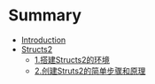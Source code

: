 # Summary

* [Introduction](README.md)
* [Structs2](structs2.md)
  * [1.搭建Structs2的环境](structs2/da-jian-structs2-de-huan-jing.md)
  * [2.创建Struts2的简单步骤和原理](structs2/23001-chuang-jian-struts2-de-jian-dan-bu-zou-he-yuan-li.md)

